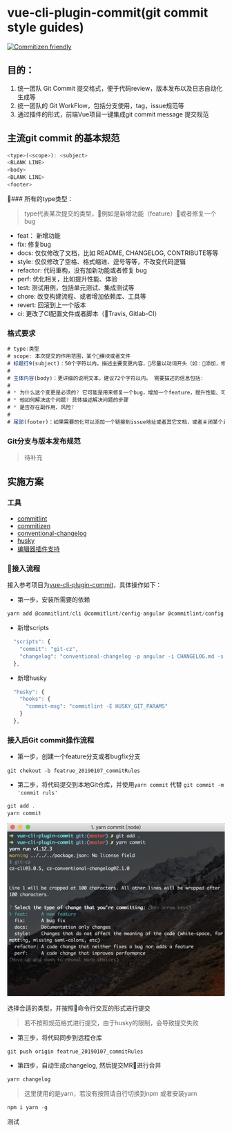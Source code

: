 # vue-cli-plugin-commit(git commit style guides)

[![Commitizen friendly](https://img.shields.io/badge/commitizen-friendly-brightgreen.svg)](http://commitizen.github.io/cz-cli/)

## 目的：
  1. 统一团队 Git Commit 提交格式，便于代码review，版本发布以及日志自动化生成等
  2. 统一团队的 Git WorkFlow，包括分支使用，tag，issue规范等
  3. 通过插件的形式，前端Vue项目一键集成git commit message 提交规范

## 主流git commit 的基本规范

```js
<type>(<scope>): <subject>
<BLANK LINE>
<body>
<BLANK LINE>
<footer>
```

### 所有的type类型：

> type代表某次提交的类型，例如是新增功能（feature）或者修复一个bug

* feat： 新增功能
* fix: 修复bug
* docs: 仅仅修改了文档，比如 README, CHANGELOG, CONTRIBUTE等等
* style: 仅仅修改了空格、格式缩进、逗号等等，不改变代码逻辑
* refactor: 代码重构，没有加新功能或者修复 bug
* perf: 优化相关，比如提升性能、体验
* test: 测试用例，包括单元测试、集成测试等
* chore: 改变构建流程、或者增加依赖库、工具等
* revert: 回滚到上一个版本
* ci: 更改了CI配置文件或者脚本（Travis, Gitlab-CI）

### 格式要求

```js
# type:类型
# scope: 本次提交的作用范围，某个模块或者文件
# 标题行9(subject)：50个字符以内，描述主要变更内容，尽量以动词开头（如：添加，修改，更新等）
#
# 主体内容(body)：更详细的说明文本，建议72个字符以内。 需要描述的信息包括:
#
# * 为什么这个变更是必须的? 它可能是用来修复一个bug，增加一个feature，提升性能、可靠性、稳定性等等
# * 他如何解决这个问题? 具体描述解决问题的步骤
# * 是否存在副作用、风险? 
#
# 尾部(footer)：如果需要的化可以添加一个链接到issue地址或者其它文档，或者关闭某个issue。
```

### Git分支与版本发布规范
> 待补充

## 实施方案

### 工具
  * [commitlint](https://github.com/marionebl/commitlint)
  * [commitizen](https://github.com/commitizen/cz-cli)
  * [conventional-changelog](https://github.com/conventional-changelog/conventional-changelog)
  * [husky](https://github.com/typicode/husky)
  * [编辑器插件支持](https://marketplace.visualstudio.com/items?itemName=KnisterPeter.vscode-commitizen)

### 接入流程

接入参考项目为[vue-cli-plugin-commit](https://github.com/haitaodesign/vue-cli-plugin-commit)，具体操作如下：
* 第一步，安装所需要的依赖

```js
yarn add @commitlint/cli @commitlint/config-angular @commitlint/config-conventional commitizen cz-conventional-changelog husky conventional-changelog-cli -D
```

* 新增scripts

```js
  "scripts": {
    "commit": "git-cz",
    "changelog": "conventional-changelog -p angular -i CHANGELOG.md -s -r 0"
  },
```

* 新增husky

```js
  "husky": {
    "hooks": {
      "commit-msg": "commitlint -E HUSKY_GIT_PARAMS"
    }
  },
```
### 接入后Git commit操作流程

* 第一步，创建一个feature分支或者bugfix分支

`git chekout -b featrue_20190107_commitRules`

* 第二步，将代码提交到本地Git仓库，并使用`yarn commit` 代替 `git commit -m 'commit ruls'`

```js
git add .
yarn commit
```
![](/screenshots/commitizen.png)

选择合适的类型，并按照命令行交互的形式进行提交

> 若不按照规范格式进行提交，由于husky的限制，会导致提交失败

* 第三步，将代码同步到远程仓库

```js
git push origin featrue_20190107_commitRules
```
* 第四步，自动生成changelog, 然后提交MR进行合并

```js
yarn changelog
```

> 这里使用的是yarn，若没有按照请自行切换到npm 或者安装yarn

```js
npm i yarn -g
```

测试